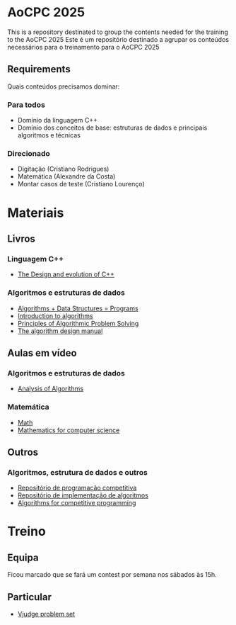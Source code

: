 # AoCPC 2025

This is a repository destinated to group the contents needed for the training to the AoCPC 2025
Este é um repositório destinado a agrupar os conteúdos necessários para o treinamento para o AoCPC 2025

## Requirements

Quais conteúdos precisamos dominar:

### Para todos

- Domínio da linguagem C++
- Domínio dos conceitos de base: estruturas de dados e principais algoritmos e técnicas

### Direcionado

- Digitação (Cristiano Rodrigues)
- Matemática (Alexandre da Costa)
- Montar casos de teste (Cristiano Lourenço)

# Materiais

## Livros

### Linguagem C++
- [The Design and evolution of C++](./books/Bjarne%20Stroustrup%20-%20The%20Design%20and%20Evolution%20of%20C++-Addison-Wesley%20Professional%20(1994).pdf)

### Algoritmos e estruturas de dados
- [Algorithms + Data Structures = Programs](./books/(Automatic%20Computation)%20Niklaus%20Wirth%20-%20Algorithms%20+%20Data%20Structures%20Programs-Prentice%20Hall%20(1976).pdf)
- [Introduction to algorithms](./books/Introduction.to.Algorithms.4th.pdf)
- [Principles of Algorithmic Problem Solving](./books/PAPS.pdf)
- [The algorithm design manual](./books/(Texts%20in%20Computer%20Science)%20Steven%20S.%20Skiena%20-%20The%20Algorithm%20Design%20Manual-Springer%20(2020).pdf)

## Aulas em vídeo

### Algoritmos e estruturas de dados

- [Analysis of Algorithms](https://www.youtube.com/watch?v=dphSwq5jP1A&list=PLOtl7M3yp-DXbHTFe_w9zFPXeau28CDao)

### Matemática

- [Math](https://github.com/ashutoshjv661/maths-cp-syllabus)
- [Mathematics for computer science](https://www.youtube.com/watch?v=wIq4CssPoO0&list=PLUl4u3cNGP60UlabZBeeqOuoLuj_KNphQ&index=1)

## Outros

### Algoritmos, estrutura de dados e outros

- [Repositório de programação competitiva](https://github.com/UnBalloon/programacao-competitiva)
- [Repositório de implementação de algoritmos](https://the-algorithms.com/)
- [Algorithms for competitive programming](https://cp-algorithms.com/index.html)

# Treino

## Equipa

Ficou marcado que se fará um contest por semana nos sábados às 15h.

## Particular

- [Vjudge problem set](https://vjudge.net/contest)